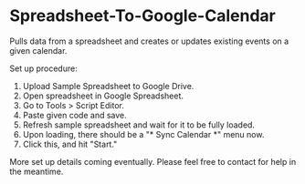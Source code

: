 # Spreadsheet-To-Google-Calendar
Pulls data from a spreadsheet and creates or updates existing events on a given calendar.

Set up procedure:
1. Upload Sample Spreadsheet to Google Drive.
2. Open spreadsheet in Google Spreadsheet.
3. Go to Tools > Script Editor.
4. Paste given code and save.
5. Refresh sample spreadsheet and wait for it to be fully loaded.
6. Upon loading, there should be a "* Sync Calendar *" menu now.
7. Click this, and hit "Start."

More set up details coming eventually. Please feel free to contact for help in the meantime.
